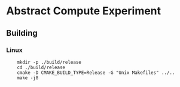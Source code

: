 Abstract Compute Experiment
===========================

Building
--------

### Linux

```
    mkdir -p ./build/release
    cd ./build/release
    cmake -D CMAKE_BUILD_TYPE=Release -G "Unix Makefiles" ../..
    make -j8
```
